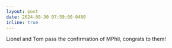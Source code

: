 ```yaml
---
layout: post
date: 2024-08-30 07:59:00-0400
inline: true
---
```


Lionel and Tom pass the confirmation of MPhil, congrats to them!
<!--A simple inline announcement with Markdown emoji! :sparkles: :smile:-->
